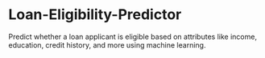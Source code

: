 # Loan-Eligibility-Predictor
Predict whether a loan applicant is eligible based on attributes like income, education, credit history, and more using machine learning.
